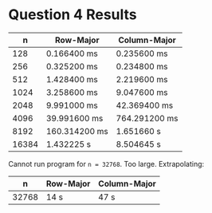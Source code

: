 # Question 4 Results

| n     | Row-Major     | Column-Major  |
| ----- | ------------- | ------------- |
| 128   | 0.166400 ms   | 0.235600 ms   |
| 256   | 0.325200 ms   | 0.234800 ms   |
| 512   | 1.428400 ms   | 2.219600 ms   |
| 1024  | 3.258600 ms   | 9.047600 ms   |
| 2048  | 9.991000 ms   | 42.369400 ms  |
| 4096  | 39.991600 ms  | 764.291200 ms |
| 8192  | 160.314200 ms | 1.651660 s    |
| 16384 | 1.432225 s    | 8.504645 s    |

Cannot run program for `n = 32768`. Too large. Extrapolating:

| n     | Row-Major | Column-Major |
| ----- | --------- | ------------ |
| 32768 | 14 s      | 47 s         |
